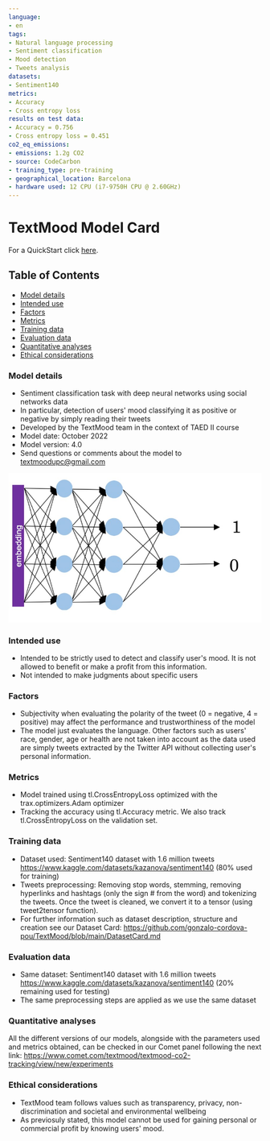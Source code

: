```yaml
---
language:
- en
tags:
- Natural language processing
- Sentiment classification
- Mood detection
- Tweets analysis
datasets:
- Sentiment140
metrics:
- Accuracy
- Cross entropy loss
results on test data:
- Accuracy = 0.756
- Cross entropy loss = 0.451
co2_eq_emissions:
- emissions: 1.2g CO2
- source: CodeCarbon
- training_type: pre-training
- geographical_location: Barcelona
- hardware used: 12 CPU (i7-9750H CPU @ 2.60GHz)
---
```

# TextMood Model Card

For a QuickStart click [here](./doc/gettingStarted.md).

## Table of Contents
- [Model details](#Model-details)
- [Intended use](#Intended-use)
- [Factors](#Factors)
- [Metrics](#Metrics)
- [Training data](#Training-data)
- [Evaluation data](#Evaluation-data)
- [Quantitative analyses](#Quantitative-analyses)
- [Ethical considerations](#Ethical-considerations)

### Model details
* Sentiment classification task with deep neural networks using social networks data
* In particular, detection of users' mood classifying it as positive or negative by simply reading their tweets
* Developed by the TextMood team in the context of TAED II course
* Model date: October 2022
* Model version: 4.0
* Send questions or comments about the model to textmoodupc@gmail.com

![Model architecture](./static/new_nn.jpg)
### Intended use
* Intended to be strictly used to detect and classify user's mood. It is not allowed to benefit or make a profit from this information.
* Not intended to make judgments about specific users
### Factors
* Subjectivity when evaluating the polarity of the tweet (0 = negative, 4 = positive) may affect the performance and trustworthiness of the model
* The model just evaluates the language. Other factors such as users' race, gender, age or health are not taken into account as the data used are simply tweets extracted by the Twitter API without collecting user's personal information.
### Metrics
* Model trained using tl.CrossEntropyLoss optimized with the trax.optimizers.Adam optimizer
* Tracking the accuracy using tl.Accuracy metric. We also track tl.CrossEntropyLoss on the validation set.
### Training data
* Dataset used: Sentiment140 dataset with 1.6 million tweets https://www.kaggle.com/datasets/kazanova/sentiment140 (80% used for training)
* Tweets preprocessing: Removing stop words, stemming, removing hyperlinks and hashtags (only the sign # from the word) and tokenizing the tweets. Once the tweet is cleaned, we convert it to a tensor (using tweet2tensor function).
* For further information such as dataset description, structure and creation see our Dataset Card: https://github.com/gonzalo-cordova-pou/TextMood/blob/main/DatasetCard.md
### Evaluation data
* Same dataset: Sentiment140 dataset with 1.6 million tweets https://www.kaggle.com/datasets/kazanova/sentiment140 (20% remaining used for testing)
* The same preprocessing steps are applied as we use the same dataset
### Quantitative analyses

All the different versions of our models, alongside with the parameters used and metrics obtained, can be checked in our Comet panel following the next
link: https://www.comet.com/textmood/textmood-co2-tracking/view/new/experiments
### Ethical considerations
* TextMood team follows values such as transparency, privacy, non-discrimination and societal and environmental wellbeing
* As previosuly stated, this model cannot be used for gaining personal or commercial profit by knowing users' mood.
